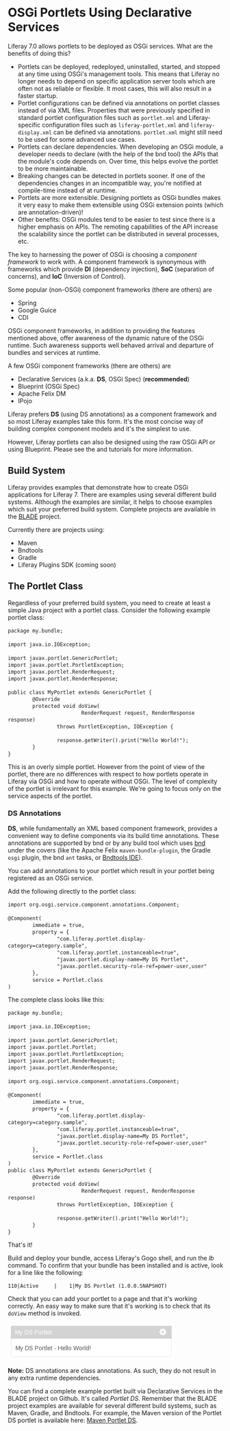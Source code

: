 # OSGi Portlets Using Declarative Services

Liferay 7.0 allows portlets to be deployed as OSGi services. What are the
benefits of doing this?

- Portlets can be deployed, redeployed, uninstalled, started, and stopped at any
  time using OSGi's management tools. This means that Liferay no longer needs to
  depend on specific application server tools which are often not as reliable or
  flexible. It most cases, this will also result in a faster startup.
- Portlet configurations can be defined via annotations on portlet classes
  instead of via XML files. Properties that were previously specified in
  standard portlet configuration files such as `portlet.xml` and
  Liferay-specific configuration files such as `liferay-portlet.xml` and
  `liferay-display.xml` can be defined via annotations. `portlet.xml` might
  still need to be used for some advanced use cases.
- Portlets can declare dependencies. When developing an OSGi module, a developer
  needs to declare (with the help of the bnd tool) the APIs that the module's
  code depends on. Over time, this helps evolve the portlet to be more
  maintainable.
- Breaking changes can be detected in portlets sooner. If one of the
  dependencies changes in an incompatible way, you're notified at compile-time
  instead of at runtime.
- Portlets are more extensible. Designing portlets as OSGi bundles makes it very
  easy to make them extensible using OSGi extension points (which are
  annotation-driven)!
- Other benefits: OSGi modules tend to be easier to test since there is a higher
  emphasis on APIs. The remoting capabilities of the API increase the
  scalability since the portlet can be distributed in several processes, etc.

The key to harnessing the power of OSGi is choosing a *component framework* to
work with. A component framework is synonymous with frameworks which provide
**DI** (dependency injection), **SoC** (separation of concerns), and **IoC**
(Inversion of Control).

Some popular (non-OSGi) component frameworks (there are others) are

- Spring
- Google Guice
- CDI

OSGi component frameworks, in addition to providing the features mentioned
above, offer awareness of the dynamic nature of the OSGi runtime. Such awareness
supports well behaved arrival and departure of bundles and services at runtime.

A few OSGi component frameworks (there are others) are

- Declarative Services (a.k.a. **DS**, OSGi Spec) (**recommended**)
- Blueprint (OSGi Spec)
- Apache Felix DM
- IPojo

Liferay prefers **DS** (using DS annotations) as a component framework and so
most Liferay examples take this form. It's the most concise way of building
complex component models and it's the simplest to use.

However, Liferay portlets can also be designed using the raw OSGi API or using
Blueprint. Please see the []() and []() tutorials for more information.

## Build System

Liferay provides examples that demonstrate how to create OSGi applications for
Liferay 7. There are examples using several different build systems. Although
the examples are similar, it helps to choose examples which suit your preferred
build system. Complete projects are available in the
[BLADE](https://github.com/rotty3000/blade) project. 

Currently there are projects using:

- Maven
- Bndtools
- Gradle
- Liferay Plugins SDK (coming soon)

## The Portlet Class

Regardless of your preferred build system, you need to create at least a simple
Java project with a portlet class. Consider the following example portlet class:

    package my.bundle;

    import java.io.IOException;

    import javax.portlet.GenericPortlet;
    import javax.portlet.PortletException;
    import javax.portlet.RenderRequest;
    import javax.portlet.RenderResponse;

    public class MyPortlet extends GenericPortlet {
            @Override
            protected void doView(
                            RenderRequest request, RenderResponse response)
                    throws PortletException, IOException {

                    response.getWriter().print("Hello World!");
            }
    }

This is an overly simple portlet. However from the point of view of the portlet,
there are no differences with respect to how portlets operate in Liferay via
OSGi and how to operate without OSGi. The level of complexity of the portlet is
irrelevant for this example. We're going to focus only on the service aspects of
the portlet.

### DS Annotations

**DS**, while fundamentally an XML based component framework, provides a
convenient way to define components via its build time annotations. These
annotations are supported by bnd or by any build tool which uses
[bnd](http://bnd.bndtools.org/) under the covers (like the Apache Felix
`maven-bundle-plugin`, the Gradle `osgi` plugin, the bnd `ant` tasks, or
[Bndtools IDE](http://bndtools.org/)).

You can add annotations to your portlet which result in your portlet being
registered as an OSGi service. 

Add the following directly to the portlet class:

    import org.osgi.service.component.annotations.Component;

    @Component(
            immediate = true,
            property = {
                    "com.liferay.portlet.display-category=category.sample",
                    "com.liferay.portlet.instanceable=true",
                    "javax.portlet.display-name=My DS Portlet",
                    "javax.portlet.security-role-ref=power-user,user"
            },
            service = Portlet.class
    )

The complete class looks like this:

    package my.bundle;

    import java.io.IOException;

    import javax.portlet.GenericPortlet;
    import javax.portlet.Portlet;
    import javax.portlet.PortletException;
    import javax.portlet.RenderRequest;
    import javax.portlet.RenderResponse;

    import org.osgi.service.component.annotations.Component;

    @Component(
            immediate = true,
            property = {
                    "com.liferay.portlet.display-category=category.sample",
                    "com.liferay.portlet.instanceable=true",
                    "javax.portlet.display-name=My DS Portlet",
                    "javax.portlet.security-role-ref=power-user,user"
            },
            service = Portlet.class
    )
    public class MyPortlet extends GenericPortlet {
            @Override
            protected void doView(
                            RenderRequest request, RenderResponse response)
                    throws PortletException, IOException {

                    response.getWriter().print("Hello World!");
            }
    }

That's it! 

Build and deploy your bundle, access Liferay's Gogo shell, and run the *lb*
command. To confirm that your bundle has been installed and is active, look for
a line like the following:

    110|Active     |    1|My DS Portlet (1.0.0.SNAPSHOT)

Check that you can add your portlet to a page and that it's working correctly.
An easy way to make sure that it's working is to check that its `doView` method
is invoked.

![In the example above, the portlet was added to the *category.sample* category. When added to a Liferay page, the portlet displays the text *My DS Portlet - Hello World*.](../../images/my-ds-portlet.png)

**Note:** DS annotations are class annotations. As such, they do not result in
any extra runtime dependencies.

You can find a complete example portlet built via Declarative Services in
the BLADE project on Github. It's called *Portlet DS*. Remember that the BLADE
project examples are available for several different build systems, such as
Maven, Gradle, and Bndtools. For example, the Maven version of the Portlet DS
portlet is available here:
[Maven Portlet DS](https://github.com/rotty3000/blade/tree/master/maven/blade.portlet.ds).
